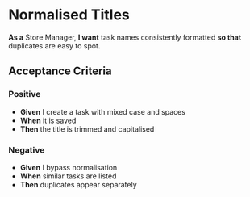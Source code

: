 # Normalised Titles

**As a** Store Manager, **I want** task names consistently formatted **so that** duplicates are easy to spot.

## Acceptance Criteria

### Positive
- **Given** I create a task with mixed case and spaces
- **When** it is saved
- **Then** the title is trimmed and capitalised

### Negative
- **Given** I bypass normalisation
- **When** similar tasks are listed
- **Then** duplicates appear separately
